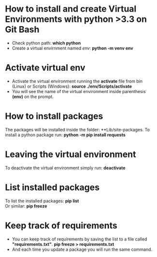 # How to install and create Virtual Environments with python >3.3 on Git Bash
*   Check python path: **which python**
*   Create a virtual envirnment named *env*: **python -m venv env**

# Activate virtual env
*   Activate the virtual environment running the **activate** file from bin (Linux) or Scripts (Windows):
**source ./env/Scripts/activate**
*   You will see the name of the virtual environment inside parenthesis **(env)** on the prompt.

#   How to install packages
The packages will be installed inside the folder: **Lib/site-packages.
To install a python package run:
**python -m pip install requests**

# Leaving the virtual environment
To deactivate the virtual environment simply run: **deactivate**

# List installed packages
To list the installed packages: **pip list**  
Or similar: **pip freeze**

# Keep track of requirements 
*   You can keep track of requirements by saving the list to a file called **"requirements.txt"**.
**pip freeze > requirements.txt**
*   And each time you update a package you will run the same command.